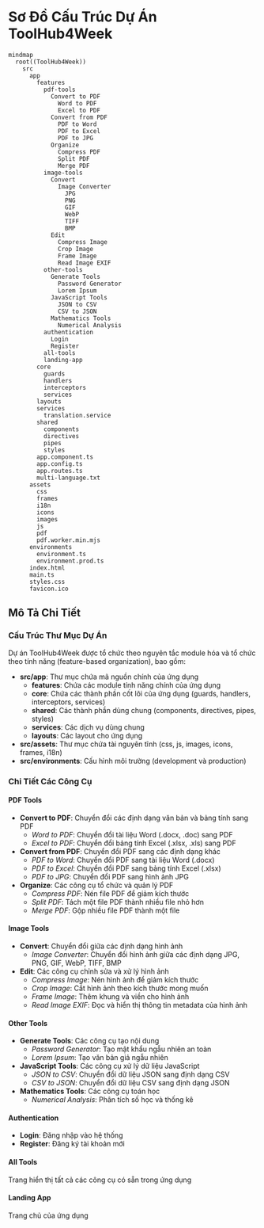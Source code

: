# Sơ Đồ Cấu Trúc Dự Án ToolHub4Week

```mermaid
mindmap
  root((ToolHub4Week))
    src
      app
        features
          pdf-tools
            Convert to PDF
              Word to PDF
              Excel to PDF
            Convert from PDF
              PDF to Word
              PDF to Excel
              PDF to JPG
            Organize
              Compress PDF
              Split PDF
              Merge PDF
          image-tools
            Convert
              Image Converter
                JPG
                PNG
                GIF
                WebP
                TIFF
                BMP
            Edit
              Compress Image
              Crop Image
              Frame Image
              Read Image EXIF
          other-tools
            Generate Tools
              Password Generator
              Lorem Ipsum
            JavaScript Tools
              JSON to CSV
              CSV to JSON
            Mathematics Tools
              Numerical Analysis
          authentication
            Login
            Register
          all-tools
          landing-app
        core
          guards
          handlers
          interceptors
          services
        layouts
        services
          translation.service
        shared
          components
          directives
          pipes
          styles
        app.component.ts
        app.config.ts
        app.routes.ts
        multi-language.txt
      assets
        css
        frames
        i18n
        icons
        images
        js
        pdf
        pdf.worker.min.mjs
      environments
        environment.ts
        environment.prod.ts
      index.html
      main.ts
      styles.css
      favicon.ico
```

## Mô Tả Chi Tiết

### Cấu Trúc Thư Mục Dự Án

Dự án ToolHub4Week được tổ chức theo nguyên tắc module hóa và tổ chức theo tính năng (feature-based organization), bao gồm:

- **src/app**: Thư mục chứa mã nguồn chính của ứng dụng
  - **features**: Chứa các module tính năng chính của ứng dụng
  - **core**: Chứa các thành phần cốt lõi của ứng dụng (guards, handlers, interceptors, services)
  - **shared**: Các thành phần dùng chung (components, directives, pipes, styles)
  - **services**: Các dịch vụ dùng chung
  - **layouts**: Các layout cho ứng dụng
- **src/assets**: Thư mục chứa tài nguyên tĩnh (css, js, images, icons, frames, i18n)
- **src/environments**: Cấu hình môi trường (development và production)

### Chi Tiết Các Công Cụ

#### PDF Tools

- **Convert to PDF**: Chuyển đổi các định dạng văn bản và bảng tính sang PDF
  - _Word to PDF_: Chuyển đổi tài liệu Word (.docx, .doc) sang PDF
  - _Excel to PDF_: Chuyển đổi bảng tính Excel (.xlsx, .xls) sang PDF
- **Convert from PDF**: Chuyển đổi PDF sang các định dạng khác
  - _PDF to Word_: Chuyển đổi PDF sang tài liệu Word (.docx)
  - _PDF to Excel_: Chuyển đổi PDF sang bảng tính Excel (.xlsx)
  - _PDF to JPG_: Chuyển đổi PDF sang hình ảnh JPG
- **Organize**: Các công cụ tổ chức và quản lý PDF
  - _Compress PDF_: Nén file PDF để giảm kích thước
  - _Split PDF_: Tách một file PDF thành nhiều file nhỏ hơn
  - _Merge PDF_: Gộp nhiều file PDF thành một file

#### Image Tools

- **Convert**: Chuyển đổi giữa các định dạng hình ảnh
  - _Image Converter_: Chuyển đổi hình ảnh giữa các định dạng JPG, PNG, GIF, WebP, TIFF, BMP
- **Edit**: Các công cụ chỉnh sửa và xử lý hình ảnh
  - _Compress Image_: Nén hình ảnh để giảm kích thước
  - _Crop Image_: Cắt hình ảnh theo kích thước mong muốn
  - _Frame Image_: Thêm khung và viền cho hình ảnh
  - _Read Image EXIF_: Đọc và hiển thị thông tin metadata của hình ảnh

#### Other Tools

- **Generate Tools**: Các công cụ tạo nội dung
  - _Password Generator_: Tạo mật khẩu ngẫu nhiên an toàn
  - _Lorem Ipsum_: Tạo văn bản giả ngẫu nhiên
- **JavaScript Tools**: Các công cụ xử lý dữ liệu JavaScript
  - _JSON to CSV_: Chuyển đổi dữ liệu JSON sang định dạng CSV
  - _CSV to JSON_: Chuyển đổi dữ liệu CSV sang định dạng JSON
- **Mathematics Tools**: Các công cụ toán học
  - _Numerical Analysis_: Phân tích số học và thống kê

#### Authentication

- **Login**: Đăng nhập vào hệ thống
- **Register**: Đăng ký tài khoản mới

#### All Tools

Trang hiển thị tất cả các công cụ có sẵn trong ứng dụng

#### Landing App

Trang chủ của ứng dụng
